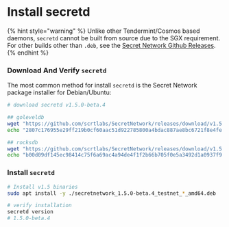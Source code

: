 # Install secretd

{% hint style="warning" %}
Unlike other Tendermint/Cosmos based daemons, `secretd` cannot be built from source due to the SGX requirement. For other builds other than `.deb`, see the [Secret Network Github Releases](https://github.com/scrtlabs/SecretNetwork/releases).
{% endhint %}

### Download And Verify `secretd`  <a href="#_1-download-the-secret-network-package-installer-for-debian-ubuntu" id="_1-download-the-secret-network-package-installer-for-debian-ubuntu"></a>

The most common method for install `secretd` is the Secret Network package installer for Debian/Ubuntu:

```bash
# download secretd v1.5.0-beta.4

## goleveldb
wget "https://github.com/scrtlabs/SecretNetwork/releases/download/v1.5.0-beta.4/secretnetwork_1.5.0-beta.4_testnet_goleveldb_amd64.deb"
echo "2807c176955e29ff219b0cf60aac51d922785800a4bdac887ae8bc6721f8e4fe secretnetwork_1.5.0-beta.4_testnet_goleveldb_amd64.deb" | sha256sum --check

## rocksdb
wget "https://github.com/scrtlabs/SecretNetwork/releases/download/v1.5.0-beta.4/secretnetwork_1.5.0-beta.4_testnet_rocksdb_amd64.deb"
echo "b00d09df145ec98414c75f6a69ac4a94de4f1f2b66b705f0e5a3492d1a0937f9 secretnetwork_1.5.0-beta.4_testnet_rocksdb_amd64.deb" | sha256sum --check

```

### Install `secretd` <a href="#_2-install-the-package" id="_2-install-the-package"></a>

```bash
# Install v1.5 binaries
sudo apt install -y ./secretnetwork_1.5.0-beta.4_testnet_*_amd64.deb

# verify installation
secretd version
# 1.5.0-beta.4
```
